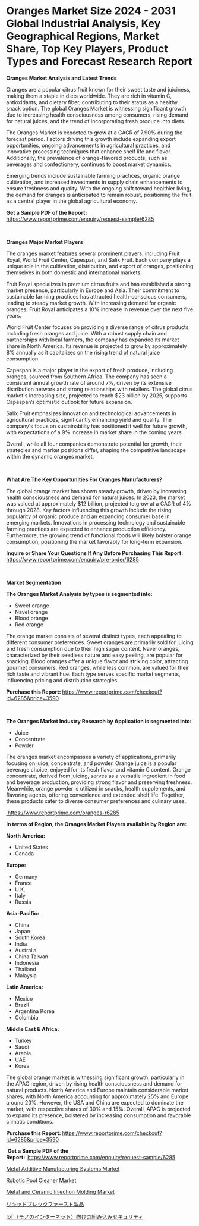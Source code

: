 <p><h1>Oranges Market Size 2024 - 2031 Global Industrial Analysis, Key Geographical Regions, Market Share, Top Key Players, Product Types and Forecast Research Report</h1></p><p><strong>Oranges Market Analysis and Latest Trends</strong></p>
<p><p>Oranges are a popular citrus fruit known for their sweet taste and juiciness, making them a staple in diets worldwide. They are rich in vitamin C, antioxidants, and dietary fiber, contributing to their status as a healthy snack option. The global Oranges Market is witnessing significant growth due to increasing health consciousness among consumers, rising demand for natural juices, and the trend of incorporating fresh produce into diets.</p><p>The Oranges Market is expected to grow at a CAGR of 7.90% during the forecast period. Factors driving this growth include expanding export opportunities, ongoing advancements in agricultural practices, and innovative processing techniques that enhance shelf life and flavor. Additionally, the prevalence of orange-flavored products, such as beverages and confectionery, continues to boost market dynamics. </p><p>Emerging trends include sustainable farming practices, organic orange cultivation, and increased investments in supply chain enhancements to ensure freshness and quality. With the ongoing shift toward healthier living, the demand for oranges is anticipated to remain robust, positioning the fruit as a central player in the global agricultural economy.</p></p>
<p><strong>Get a Sample PDF of the Report:&nbsp;</strong> <a href="https://www.reportprime.com/enquiry/request-sample/6285">https://www.reportprime.com/enquiry/request-sample/6285</a></p>
<p>&nbsp;</p>
<p><strong>Oranges Major Market Players</strong></p>
<p><p>The oranges market features several prominent players, including Fruit Royal, World Fruit Center, Capespan, and Salix Fruit. Each company plays a unique role in the cultivation, distribution, and export of oranges, positioning themselves in both domestic and international markets.</p><p>Fruit Royal specializes in premium citrus fruits and has established a strong market presence, particularly in Europe and Asia. Their commitment to sustainable farming practices has attracted health-conscious consumers, leading to steady market growth. With increasing demand for organic oranges, Fruit Royal anticipates a 10% increase in revenue over the next five years.</p><p>World Fruit Center focuses on providing a diverse range of citrus products, including fresh oranges and juice. With a robust supply chain and partnerships with local farmers, the company has expanded its market share in North America. Its revenue is projected to grow by approximately 8% annually as it capitalizes on the rising trend of natural juice consumption.</p><p>Capespan is a major player in the export of fresh produce, including oranges, sourced from Southern Africa. The company has seen a consistent annual growth rate of around 7%, driven by its extensive distribution network and strong relationships with retailers. The global citrus market's increasing size, projected to reach $23 billion by 2025, supports Capespan’s optimistic outlook for future expansion.</p><p>Salix Fruit emphasizes innovation and technological advancements in agricultural practices, significantly enhancing yield and quality. The company's focus on sustainability has positioned it well for future growth, with expectations of a 9% increase in market share in the coming years. </p><p>Overall, while all four companies demonstrate potential for growth, their strategies and market positions differ, shaping the competitive landscape within the dynamic oranges market.</p></p>
<p>&nbsp;</p>
<p><strong>What Are The Key Opportunities For Oranges Manufacturers?</strong></p>
<p><p>The global orange market has shown steady growth, driven by increasing health consciousness and demand for natural juices. In 2023, the market was valued at approximately $12 billion, projected to grow at a CAGR of 4% through 2028. Key factors influencing this growth include the rising popularity of organic produce and an expanding consumer base in emerging markets. Innovations in processing technology and sustainable farming practices are expected to enhance production efficiency. Furthermore, the growing trend of functional foods will likely bolster orange consumption, positioning the market favorably for long-term expansion.</p></p>
<p><strong>Inquire or Share Your Questions If Any Before Purchasing This Report:</strong> <a href="https://www.reportprime.com/enquiry/pre-order/6285">https://www.reportprime.com/enquiry/pre-order/6285</a></p>
<p>&nbsp;</p>
<p><strong>Market Segmentation</strong></p>
<p><strong>The Oranges Market Analysis by types is segmented into:</strong></p>
<p><ul><li>Sweet orange</li><li>Navel orange</li><li>Blood orange</li><li>Red orange</li></ul></p>
<p><p>The orange market consists of several distinct types, each appealing to different consumer preferences. Sweet oranges are primarily sold for juicing and fresh consumption due to their high sugar content. Navel oranges, characterized by their seedless nature and easy peeling, are popular for snacking. Blood oranges offer a unique flavor and striking color, attracting gourmet consumers. Red oranges, while less common, are valued for their rich taste and vibrant hue. Each type serves specific market segments, influencing pricing and distribution strategies.</p></p>
<p><strong>Purchase this Report:&nbsp;</strong><a href="https://www.reportprime.com/checkout?id=6285&price=3590">https://www.reportprime.com/checkout?id=6285&price=3590</a></p>
<p>&nbsp;</p>
<p><strong>The Oranges Market Industry Research by Application is segmented into:</strong></p>
<p><ul><li>Juice</li><li>Concentrate</li><li>Powder</li></ul></p>
<p><p>The oranges market encompasses a variety of applications, primarily focusing on juice, concentrate, and powder. Orange juice is a popular beverage choice, enjoyed for its fresh flavor and vitamin C content. Orange concentrate, derived from juicing, serves as a versatile ingredient in food and beverage production, providing strong flavor and preserving freshness. Meanwhile, orange powder is utilized in snacks, health supplements, and flavoring agents, offering convenience and extended shelf life. Together, these products cater to diverse consumer preferences and culinary uses.</p></p>
<p><a href="https://www.reportprime.com/oranges-r6285">&nbsp;https://www.reportprime.com/oranges-r6285</a></p>
<p><strong>In terms of Region, the Oranges Market Players available by Region are:</strong></p>
<p>
    <p> <strong> North America: </strong>
        <ul>
            <li>United States</li>
            <li>Canada</li>
        </ul>
        </p> 
    <p> <strong> Europe: </strong>
        <ul>
            <li>Germany</li>
            <li>France</li>
            <li>U.K.</li>
            <li>Italy</li>
            <li>Russia</li>
        </ul>
        </p> 
    <p> <strong> Asia-Pacific: </strong>
        <ul>
            <li>China</li>
            <li>Japan</li>
            <li>South Korea</li>
            <li>India</li>
            <li>Australia</li>
            <li>China Taiwan</li>
            <li>Indonesia</li>
            <li>Thailand</li>
            <li>Malaysia</li>
        </ul>
        </p> 
    <p> <strong> Latin America: </strong>
        <ul>
            <li>Mexico</li>
            <li>Brazil</li>
            <li>Argentina Korea</li>
            <li>Colombia</li>
        </ul>
        </p> 
    <p> <strong> Middle East & Africa: </strong>
        <ul>
            <li>Turkey</li>
            <li>Saudi</li>
            <li>Arabia</li>
            <li>UAE</li>
            <li>Korea</li>
        </ul>
    </p>
    </p>
<p><p>The global orange market is witnessing significant growth, particularly in the APAC region, driven by rising health consciousness and demand for natural products. North America and Europe maintain considerable market shares, with North America accounting for approximately 25% and Europe around 20%. However, the USA and China are expected to dominate the market, with respective shares of 30% and 15%. Overall, APAC is projected to expand its presence, bolstered by increasing consumption and favorable climatic conditions.</p></p>
<p><strong>Purchase this Report: </strong><a href="https://www.reportprime.com/checkout?id=6285&price=3590">https://www.reportprime.com/checkout?id=6285&price=3590</a></p>
<p>&nbsp;<strong>Get a Sample PDF of the Report:&nbsp;&nbsp;</strong><a href="https://www.reportprime.com/enquiry/request-sample/6285">https://www.reportprime.com/enquiry/request-sample/6285</a></p>
<p><strong></strong></p>
<p><p><a href="https://medium.com/@abigail.stewart9783456/metal-additive-manufacturing-systems-market-size-is-growing-at-cagr-of-8-9-d0088e4c4b8e">Metal Additive Manufacturing Systems Market</a></p><p><a href="https://www.linkedin.com/pulse/robotic-pool-cleaner-market-revolution-2024-2031-trends-shaping-hezic?trackingId=OnSPOT8GQtq8lBSWF0wnuw%3D%3D">Robotic Pool Cleaner Market</a></p><p><a href="https://medium.com/@abigail.stewart9783456/the-role-of-metal-and-ceramic-injection-molding-market-applications-automotives-aerospace-medical-9798898fb8b9">Metal and Ceramic Injection Molding Market</a></p><p><a href="https://medium.com/@kathleencrooks2003/%E6%B6%B2%E4%BD%93%E6%9C%9D%E9%A3%9F%E8%A3%BD%E5%93%81%E5%B8%82%E5%A0%B4-2024%E5%B9%B4%E3%81%8B%E3%82%892031%E5%B9%B4%E3%81%BE%E3%81%A7%E3%81%AE%E6%A5%AD%E7%95%8C%E5%8B%95%E5%90%91%E3%81%A8%E4%BA%88%E6%B8%AC-c083f9a083cf">リキッドブレックファースト製品</a></p><p><a href="https://medium.com/@kathleencrooks2003/iot%E5%90%91%E3%81%91%E5%9F%8B%E3%82%81%E8%BE%BC%E3%81%BF%E3%82%BB%E3%82%AD%E3%83%A5%E3%83%AA%E3%83%86%E3%82%A3%E5%B8%82%E5%A0%B4%E3%81%AE%E8%A6%8F%E6%A8%A1-%E3%82%B7%E3%82%A7%E3%82%A2%E3%81%8A%E3%82%88%E3%81%B3%E3%83%88%E3%83%AC%E3%83%B3%E3%83%89%E5%88%86%E6%9E%90%E3%83%AC%E3%83%9D%E3%83%BC%E3%83%88-%E7%94%A8%E9%80%94%E5%88%A5-%E5%B0%8F%E5%A3%B2-%E8%88%AA%E7%A9%BA%E5%AE%87%E5%AE%99-%E9%98%B2%E8%A1%9B-%E3%83%98%E3%83%AB%E3%82%B9%E3%82%B1%E3%82%A2-%E3%82%B2%E3%83%BC%E3%83%A0-%E8%87%AA%E5%8B%95%E8%BB%8A-%E3%81%9D%E3%81%AE%E4%BB%96-%E5%8E%9F%E6%9D%90%E6%96%99%E5%88%A5-2031%E5%B9%B4%E3%81%BE%E3%81%A7%E3%81%AE%E4%BA%88%E6%B8%AC-3f7f98f4bfbe">IoT（モノのインターネット）向けの組み込みセキュリティ</a></p></p>